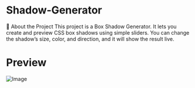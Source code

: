 # Shadow-Generator
📌 About the Project
This project is a Box Shadow Generator. It lets you create and preview CSS box shadows using simple sliders. You can change the shadow’s size, color, and direction, and it will show the result live. 

# Preview
![Image](https://github.com/user-attachments/assets/3ead7b65-32f1-4da3-813e-39c41f1190b3)
